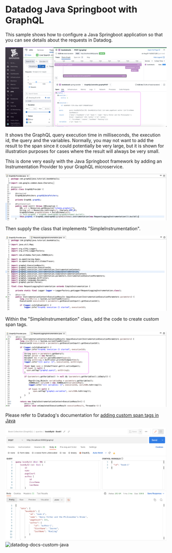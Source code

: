 # Datadog Java Springboot with GraphQL

This sample shows how to configure a Java Springboot application so that you can see details about the requests in Datadog. 

![apm-trace](images/apm-trace.png)

It shows the GraphQL query execution time in milliseconds, the execution id, the query and the variables. Normally, you may not want to add the result to the span since it could potentially be very large, but it is shown for illustration purposes for cases where the result will always be very small. 

This is done very easily with the Java Springboot framework by adding an Instrumentation Provider to your GraphQL microservice.

![graphql-provider](images/graphql-provider.png)

Then supply the class that implements "SimpleInstrumentation".

![simple-instrumentation](images/simple-instrumentation.png)

Within the "SimpleInstrumentation" class, add the code to create custom span tags. 

![custom-span-tags](images/custom-span-tags.png)



Please refer to Datadog's documentation for [adding custom span tags in Java](https://docs.datadoghq.com/tracing/trace_collection/custom_instrumentation/java/#add-custom-span-tags) 

![postman](images/postman.png)![datadog-docs-custom-java]()